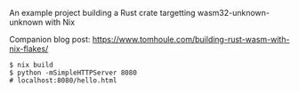  An example project building a Rust crate targetting wasm32-unknown-unknown with Nix

 Companion blog post: https://www.tomhoule.com/building-rust-wasm-with-nix-flakes/

 ```
 $ nix build
 $ python -mSimpleHTTPServer 8080
 # localhost:8080/hello.html
 ```
